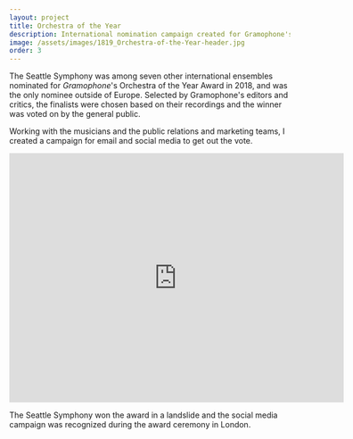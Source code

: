 ```yaml
---
layout: project
title: Orchestra of the Year
description: International nomination campaign created for Gramophone's 2018 Orchestra of the Year Award.
image: /assets/images/1819_Orchestra-of-the-Year-header.jpg
order: 3
---
```


The Seattle Symphony was among seven other international ensembles nominated for _Gramophone_'s Orchestra of the Year Award in 2018, and was the only nominee outside of Europe. Selected by Gramophone's editors and critics, the finalists were chosen based on their recordings and the winner was voted on by the general public.

Working with the musicians and the public relations and marketing teams, I created a campaign for email and social media to get out the vote.

<div class="facebook-container">
  <iframe src="https://www.facebook.com/plugins/video.php?href=https%3A%2F%2Fwww.facebook.com%2Fseattlesymphony%2Fvideos%2F10156664063839434%2F&width=600&show_text=true&height=447&appId" width="600" height="447" style="border:none;overflow:hidden" scrolling="no" frameborder="0" allowTransparency="true" allow="encrypted-media" allowFullScreen="true"></iframe>
</div>

The Seattle Symphony won the award in a landslide and the social media campaign was recognized during the award ceremony in London.
